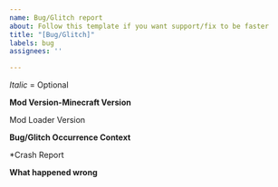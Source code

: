 ```yaml
---
name: Bug/Glitch report
about: Follow this template if you want support/fix to be faster
title: "[Bug/Glitch]"
labels: bug
assignees: ''

---
```


*Italic* = Optional

**Mod Version-Minecraft Version**

Mod Loader Version


**Bug/Glitch Occurrence Context**

*Crash Report


**What happened wrong**
